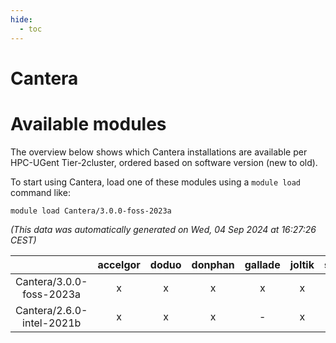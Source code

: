```yaml
---
hide:
  - toc
---
```


Cantera
=======

# Available modules


The overview below shows which Cantera installations are available per HPC-UGent Tier-2cluster, ordered based on software version (new to old).

To start using Cantera, load one of these modules using a `module load` command like:

```shell
module load Cantera/3.0.0-foss-2023a
```

*(This data was automatically generated on Wed, 04 Sep 2024 at 16:27:26 CEST)*  

| |accelgor|doduo|donphan|gallade|joltik|shinx|skitty|
| :---: | :---: | :---: | :---: | :---: | :---: | :---: | :---: |
|Cantera/3.0.0-foss-2023a|x|x|x|x|x|x|x|
|Cantera/2.6.0-intel-2021b|x|x|x|-|x|-|x|
